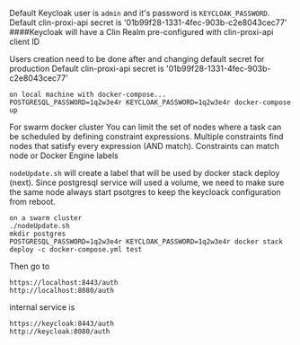 Default Keycloak user is `admin` and it's password is `KEYCLOAK_PASSWORD`.
Default clin-proxi-api secret is '01b99f28-1331-4fec-903b-c2e8043cec77'
####Keycloak will have a Clin Realm pre-configured with clin-proxi-api client ID  

Users creation need to be done after and changing default secret for production
Default clin-proxi-api secret is '01b99f28-1331-4fec-903b-c2e8043cec77'
```
on local machine with docker-compose...
POSTGRESQL_PASSWORD=1q2w3e4r KEYCLOAK_PASSWORD=1q2w3e4r docker-compose up
```
For swarm docker cluster 
You can limit the set of nodes where a task can be scheduled by defining constraint expressions. Multiple constraints find nodes that satisfy every expression (AND match). Constraints can match node or Docker Engine labels

```nodeUpdate.sh``` will create a label that will be used by docker stack deploy (next).
Since postgresql service will used a volume, we need to make sure the same node always start psotgres to keep the keycloack configuration from reboot.

```
on a swarm cluster
./nodeUpdate.sh
mkdir postgres
POSTGRESQL_PASSWORD=1q2w3e4r KEYCLOAK_PASSWORD=1q2w3e4r docker stack deploy -c docker-compose.yml test
```

Then go to 
```
https://localhost:8443/auth
http://localhost:8080/auth
```
internal service is
```
https://keycloak:8443/auth
http://keycloak:8080/auth
```
